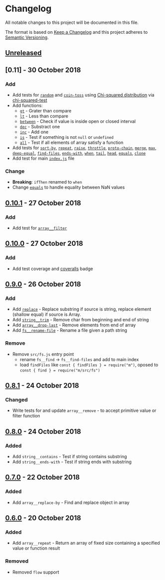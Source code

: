 <!-- markdownlint-disable no-duplicate-header -->

# Changelog

All notable changes to this project will be documented in this file.

The format is based on [Keep a Changelog](http://keepachangelog.com/en/1.0.0/)
and this project adheres to [Semantic Versioning](http://semver.org/spec/v2.0.0.html).

## [Unreleased]

## [0.11] - 30 October 2018

### Add

- Add tests for [`random`](/src/random/random) and [`coin-toss`](/src/coin-toss/coin-toss) using [Chi-squared distribution](https://en.wikipedia.org/wiki/Chi-squared_distribution) via [chi-squared-test](https://www.npmjs.com/package/chi-squared-test)
- Add functions:
  - [`gt`](/src/gt/gt.js) - Grater than compare
  - [`lt`](/src/lt/lt.js) - Less than compare
  - [`between`](/src/between/between) - Check if value is inside open or closed interval
  - [`dec`](/src/dec/dec.js) - Substract one
  - [`inc`](/src/inc/inc.js) - Add one
  - [`is`](/src/is/is.js) - Test if something is not `null` or `undefined`
  - [`all`](/src/all/all.js) - Test if all elements of array satisfy a function
- Add tests for [`sort-by`](/src/sort-by/sort-by.js), [`repeat`](/src/repeat/repeat.js), [`raise`](/src/raise/raise.js), [`throttle`](/src/throttle/throttle.js), [`proto-chain`](/src/proto-chain/proto-chain.js), [`merge`](/src/merge/merge.js), [`max`](/src/max/max.js), [`deep-equal`](/src/deep-equal/deep-equal.js), [`find-files`](/src/find-files/find-files.js), [`ends-with`](/src/ends-with/ends-with.js), [`when`](/src/when/when.js), [`tail`](/src/tail/tail.js), [`head`](/src/head/head.js), [`equals`](/src/core__equals/equals.js), [`clone`](/src/core__clone/clone.js)
- Add test for main [`index.js`](/src/index.js) file

### Change

- **Breaking**: `ifThen` renamed to `when`
- Change [`equals`](/src/core__equals/equals.js) to handle equality between NaN values

## [0.10.1] - 27 October 2018

### Add

- Add test for [`array__filter`](/src/array__filter/filter.js)

## [0.10.0] - 27 October 2018

### Add

- Add test coverage and [coveralls](https://coveralls.io/github/codemachiner/m) badge

## [0.9.0] - 26 October 2018

### Add

- Add [`replace`](/src/replace/replace.js) - Replace substring if source is string, replace element (shallow equal) if source is Array.
- Add [`string__trim`](/src/string__trim/trim.js) - Remove char from beginning and end of string
- Add [`array__drop-last`](/src/array__drop-last/drop-last.js) - Remove elements from end of array
- Add [`fs__rename-file`](/src/fs__rename-file/rename-file.js) - Rename a file given a path string

### Remove

- Remove `src/fs.js` entry point
  - rename `fs__find` -> `fs__find-files` and add to main index
  - load `findFiles` like `const { findFiles } = require("m")`, oposed to `const { find } = require("m/src/fs")`

## [0.8.1] - 24 October 2018

### Changed

- Write tests for and update `array__remove` - to accept primitive value or filter function

## [0.8.0] - 24 October 2018

### Added

- Add `string__contains` - Test if string contains substring
- Add `string__ends-with` - Test if string ends with substring

## [0.7.0] - 22 October 2018

### Added

- Add `array__replace-by` - Find and replace object in array

## [0.6.0] - 20 October 2018

### Added

- Add `array__repeat` - Return an array of fixed size containing a specified 
  value or function result

### Removed

- Removed `flow` support

[Unreleased]: https://github.com/codemachiner/m/compare/v0.11.0...HEAD

[0.11.0]: https://github.com/codemachiner/m/compare/v0.10.1...v0.11.0
[0.10.1]: https://github.com/codemachiner/m/compare/v0.10.0...v0.10.1
[0.10.0]: https://github.com/codemachiner/m/compare/v0.9.0...v0.10.0
[0.9.0]: https://github.com/codemachiner/m/compare/v0.8.1...v0.9.0
[0.8.1]: https://github.com/codemachiner/m/compare/v0.8.0...v0.8.1
[0.8.0]: https://github.com/codemachiner/m/compare/v0.7.0...v0.8.0
[0.7.0]: https://github.com/codemachiner/m/compare/v0.6.0...v0.7.0
[0.6.0]: https://github.com/codemachiner/m/compare/v0.5.1...v0.6.0
